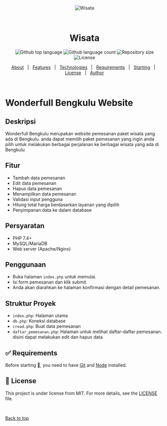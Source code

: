 <div align="center" id="top"> 
  <img src="./.github/app.gif" alt="Wisata" />

  &#xa0;

  <!-- <a href="https://wisata.netlify.app">Demo</a> -->
</div>

<h1 align="center">Wisata</h1>

<p align="center">
  <img alt="Github top language" src="https://img.shields.io/github/languages/top/{{YOUR_GITHUB_USERNAME}}/wisata?color=56BEB8">

  <img alt="Github language count" src="https://img.shields.io/github/languages/count/{{YOUR_GITHUB_USERNAME}}/wisata?color=56BEB8">

  <img alt="Repository size" src="https://img.shields.io/github/repo-size/{{YOUR_GITHUB_USERNAME}}/wisata?color=56BEB8">

  <img alt="License" src="https://img.shields.io/github/license/{{YOUR_GITHUB_USERNAME}}/wisata?color=56BEB8">

  <!-- <img alt="Github issues" src="https://img.shields.io/github/issues/{{YOUR_GITHUB_USERNAME}}/wisata?color=56BEB8" /> -->

  <!-- <img alt="Github forks" src="https://img.shields.io/github/forks/{{YOUR_GITHUB_USERNAME}}/wisata?color=56BEB8" /> -->

  <!-- <img alt="Github stars" src="https://img.shields.io/github/stars/{{YOUR_GITHUB_USERNAME}}/wisata?color=56BEB8" /> -->
</p>

<!-- Status -->

<!-- <h4 align="center"> 
	🚧  Wisata 🚀 Under construction...  🚧
</h4> 

<hr> -->

<p align="center">
  <a href="#dart-about">About</a> &#xa0; | &#xa0; 
  <a href="#sparkles-features">Features</a> &#xa0; | &#xa0;
  <a href="#rocket-technologies">Technologies</a> &#xa0; | &#xa0;
  <a href="#white_check_mark-requirements">Requirements</a> &#xa0; | &#xa0;
  <a href="#checkered_flag-starting">Starting</a> &#xa0; | &#xa0;
  <a href="#memo-license">License</a> &#xa0; | &#xa0;
  <a href="https://github.com/{{YOUR_GITHUB_USERNAME}}" target="_blank">Author</a>
</p>

<br>

# Wonderfull Bengkulu Website

## Deskripsi
Wonderfull Bengkulu merupakan website pemesanan paket wisata yang ada di Bengkulu. anda dapat memilih paket pemesanan yang ingin anda pilih untuk melakukan berbagai perjalanan ke berbagai wisata yang ada di Bengkulu

## Fitur
- Tambah data pemesanan
- Edit data pemesanan
- Hapus data pemesanan
- Menampilkan data pemesanan
- Validasi input pengguna
- Hitung total harga berdasarkan layanan yang dipilih
- Penyimpanan data ke dalam database

## Persyaratan
- PHP 7.4+
- MySQL/MariaDB
- Web server (Apache/Nginx)

## Penggunaan
- Buka halaman `index.php` untuk memulai.
- Isi form pemesanan dan klik submit.
- Anda akan diarahkan ke halaman konfirmasi dengan detail pemesanan.

## Struktur Proyek
- `index.php`: Halaman utama
- `db.php`: Koneksi database
- `cread.php`: Buat data pemesanan
- `daftar_pemesanan.php`: Halaman untuk melihat daftar-daftar pemesanan. disini dapat melakukan edit dan hapus data




## :white_check_mark: Requirements ##

Before starting :checkered_flag:, you need to have [Git](https://git-scm.com) and [Node](https://nodejs.org/en/) installed.


## :memo: License ##

This project is under license from MIT. For more details, see the [LICENSE](LICENSE.md) file.


&#xa0;

<a href="#top">Back to top</a>

